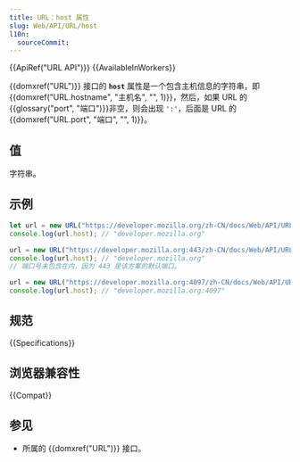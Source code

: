 ```yaml
---
title: URL：host 属性
slug: Web/API/URL/host
l10n:
  sourceCommit:
---
```


{{ApiRef("URL API")}} {{AvailableInWorkers}}

{{domxref("URL")}} 接口的 **`host`** 属性是一个包含主机信息的字符串，即{{domxref("URL.hostname", "主机名", "", 1)}}，然后，如果 URL 的{{glossary("port", "端口")}}非空，则会出现 `':'`，后面是 URL 的{{domxref("URL.port", "端口", "", 1)}}。

## 值

字符串。

## 示例

```js
let url = new URL("https://developer.mozilla.org/zh-CN/docs/Web/API/URL/host");
console.log(url.host); // "developer.mozilla.org"

url = new URL("https://developer.mozilla.org:443/zh-CN/docs/Web/API/URL/host");
console.log(url.host); // "developer.mozilla.org"
// 端口号未包含在内，因为 443 是该方案的默认端口。

url = new URL("https://developer.mozilla.org:4097/zh-CN/docs/Web/API/URL/host");
console.log(url.host); // "developer.mozilla.org:4097"
```

## 规范

{{Specifications}}

## 浏览器兼容性

{{Compat}}

## 参见

- 所属的 {{domxref("URL")}} 接口。
